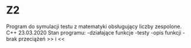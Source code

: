 # Z2
Program do symulacji testu z matematyki obsługujący liczby zespolone. C++ 
23.03.2020
Stan programu:
-działające funkcje
-testy
-opis funkcji
-brak przeciążeń >> i <<
